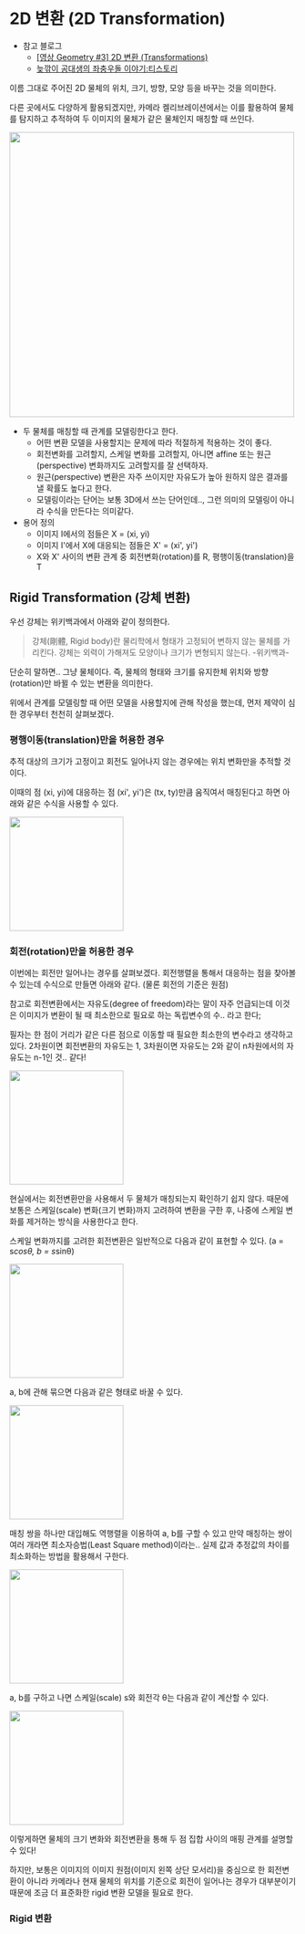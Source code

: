 # 2D 변환 (2D Transformation)

- 참고 블로그
    - [[영상 Geometry #3] 2D 변환 (Transformations)](https://darkpgmr.tistory.com/79)
    - [늦깎이 공대생의 좌충우돌 이야기:티스토리](https://elecs.tistory.com/151)

이름 그대로 주어진 2D 물체의 위치, 크기, 방향, 모양 등을 바꾸는 것을 의미한다.

다른 곳에서도 다양하게 활용되겠지만, 카메라 켈리브레이션에서는 이를 활용하여 물체를 탐지하고 추적하여 두 이미지의 물체가 같은 물체인지 매칭할 때 쓰인다.

<img src="https://user-images.githubusercontent.com/19484971/196948841-77b109f8-c1ee-4134-a767-63b28ceb9b99.png" width=500>

- 두 물체를 매칭할 때 관계를 모델링한다고 한다.
    - 어떤 변환 모델을 사용할지는 문제에 따라 적절하게 적용하는 것이 좋다.
    - 회전변화를 고려할지, 스케일 변화를 고려할지, 아니면 affine 또는 원근(perspective) 변화까지도 고려할지를 잘 선택하자.
    - 원근(perspective) 변환은 자주 쓰이지만 자유도가 높아 원하지 않은 결과를 낼 확률도 높다고 한다.
    - 모델링이라는 단어는 보통 3D에서 쓰는 단어인데.., 그런 의미의 모델링이 아니라 수식을 만든다는 의미같다.
- 용어 정의
    - 이미지 I에서의 점들은 X = (xi, yi)
    - 이미지 I'에서 X에 대응되는 점들은 X' = (xi', yi')
    - X와 X' 사이의 변환 관계 중 회전변화(rotation)를 R, 평행이동(translation)을 T

## Rigid Transformation (강체 변환)

우선 강체는 위키백과에서 아래와 같이 정의한다.

> 강체(剛體, Rigid body)란 물리학에서 형태가 고정되어 변하지 않는 물체를 가리킨다. 강체는 외력이 가해져도 모양이나 크기가 변형되지 않는다.
-위키백과-

단순히 말하면.. 그냥 물체이다. 즉, 물체의 형태와 크기를 유지한체 위치와 방향(rotation)만 바뀔 수 있는 변환을 의미한다.

위에서 관계를 모델링할 때 어떤 모델을 사용할지에 관해 작성을 했는데, 먼저 제약이 심한 경우부터 천천히 살펴보겠다.

### 평행이동(translation)만을 허용한 경우

추적 대상의 크기가 고정이고 회전도 일어나지 않는 경우에는 위치 변화만을 추적할 것이다. 

이때의 점 (xi, yi)에 대응하는 점 (xi', yi')은 (tx, ty)만큼 움직여서 매칭된다고 하면 아래와 같은 수식을 사용할 수 있다.

<img src="https://user-images.githubusercontent.com/19484971/196970596-6ffb7c6a-4649-4959-8612-3bb4ccac3f78.png" width=200>

### 회전(rotation)만을 허용한 경우

이번에는 회전만 일어나는 경우를 살펴보겠다. 회전행렬을 통해서 대응하는 점을 찾아볼 수 있는데 수식으로 만들면 아래와 같다. (물론 회전의 기준은 원점)

참고로 회전변환에서는 자유도(degree of freedom)라는 말이 자주 언급되는데 이것은 이미지가 변환이 될 때 최소한으로 필요로 하는 독립변수의 수.. 라고 한다;

필자는 한 점이 거리가 같은 다른 점으로 이동할 때 필요한 최소한의 변수라고 생각하고 있다. 2차원이면 회전변환의 자유도는 1, 3차원이면 자유도는 2와 같이 n차원에서의 자유도는 n-1인 것.. 같다!

<img src="https://user-images.githubusercontent.com/19484971/196971631-0396f567-ae6c-4458-9f2c-f08632341d64.png" width=200>

현실에서는 회전변환만을 사용해서 두 물체가 매칭되는지 확인하기 쉽지 않다. 때문에 보통은 스케일(scale) 변화(크기 변화)까지 고려하여 변환을 구한 후, 나중에 스케일 변화를 제거하는 방식을 사용한다고 한다.

스케일 변화까지를 고려한 회전변환은 일반적으로 다음과 같이 표현할 수 있다. (a = s*cosθ, b = s*sinθ)

<img src="https://user-images.githubusercontent.com/19484971/196989036-1aefdd6c-85d3-47eb-8121-7cfaa65df0ec.png" width=200>

a, b에 관해 묶으면 다음과 같은 형태로 바꿀 수 있다.

<img src="https://user-images.githubusercontent.com/19484971/196989139-25105c8b-b80a-4026-b01a-10e240706a24.png" width=200>

매칭 쌍을 하나만 대입해도 역행렬을 이용하여 a, b를 구할 수 있고 만약 매칭하는 쌍이 여러 개라면 최소자승법(Least Square method)이라는.. 실제 값과 추정값의 차이를 최소화하는 방법을 활용해서 구한다.

<img src="https://user-images.githubusercontent.com/19484971/196993651-fb2d1dff-0346-410b-8b3f-a463e6216bb2.png" width=200>

a, b를 구하고 나면 스케일(scale) s와 회전각 θ는 다음과 같이 계산할 수 있다.

<img src="https://user-images.githubusercontent.com/19484971/196995225-1b3fadc1-00b0-4e5e-bcad-d910d9da5c86.png" width=200>

이렇게하면 물체의 크기 변화와 회전변환을 통해 두 점 집합 사이의 매핑 관계를 설명할 수 있다! 

하지만, 보통은 이미지의 이미지 원점(이미지 왼쪽 상단 모서리)을 중심으로 한 회전변환이 아니라 카메라나 현재 물체의 위치를 기준으로 회전이 일어나는 경우가 대부분이기 때문에 조금 더 표준화한 rigid 변환 모델을 필요로 한다.

### Rigid 변환

